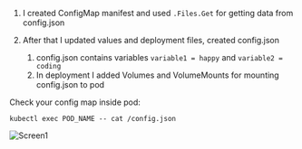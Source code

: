 1. I created ConfigMap manifest and used ```.Files.Get``` for getting data from config.json

2. After that I updated values and deployment files, created config.json
    1. config.json contains variables ```variable1 = happy``` and ```variable2 = coding``` 
    2. In deployment I added Volumes and VolumeMounts for mounting config.json to pod   

Check your config map inside pod:

```kubectl exec POD_NAME -- cat /config.json```

![Screen1](screens/12.png)